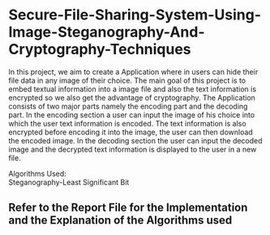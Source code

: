 # Secure-File-Sharing-System-Using-Image-Steganography-And-Cryptography-Techniques

In this project, we aim to create a Application where in users can 
hide their file data in any image of their choice. The main goal of this 
project is to embed textual information into a image file and also the text 
information is encrypted so we also get the advantage of cryptography. 
The Application consists of two major parts namely the encoding part and 
the decoding part. In the encoding section a user can input the image of 
his choice into which the user text information is encoded. The text 
information is also encrypted before encoding it into the image, the user 
can then download the encoded image. In the decoding section the user 
can input the decoded image and the decrypted text information is 
displayed to the user in a new file.

Algorithms Used:<br>
Steganography-Least Significant Bit

## Refer to the Report File for the Implementation and the Explanation of the Algorithms used
